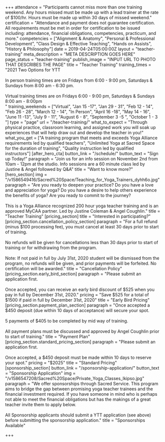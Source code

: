 +++
attendance = "Participants cannot miss more than one training weekend. Any hours missed must be made up with a lead trainer at the rate of $100/hr. ​Hours must be made up within 30 days of missed weekend."
certification = "Attendance and payment does not guarantee certification. All requirements must be met in order for certification to be issued including: attendance, financial obligations, competencies, practicum, and more."
competencies = ["Alignment & Anatomy", "Personal & Professional Development", "Class Design & Effective Teaching", "Hands on Assists", "History & Philosophy"]
date = 2019-04-24T05:00:00Z
layout = "teacher-training"
meta_description = "META DESCRIPTION GOES HERE"
page_status = "teacher-training"
publish_image = "INPUT URL TO PHOTO THAT DESCRIBES THE PAGE"
title = "Teacher Training"
training_times = "2021 Two Options for YTT<br><br>In person training times are on Fridays from 6:00 - 9:00 pm​, Saturdays &amp; Sundays from 8:00 am - 6:30 pm​.<br><br>Virtual training times are on Fridays 6:00 - 9:00 pm, Saturdays &amp; Sundays 8:00 am - 8:00pm<br>"
training_weekends = ["Virtual", "Jan 15 -17", "Jan 29 - 31", "Feb 12 - 14", "Feb 26 - 28", "March 12 - 14", "In Person", "April 16 -18", "May 14 - 16", "June 11 -13", "July 9 - 11", "August 6 - 8", "September 3 -5 ", "October 1 - 3 "]
type = "page"
url = "/teacher-training/"
what_to_expect = "Through physical practice, classroom learning, and assigned work you will soak up experiences that will help draw out and develop the teacher in you!​"
what_you_get = ["A training program that meets and exceeds Yoga Alliance requirements led by qualified teachers", "Unlimited Yoga at Sacred Space for the duration of training", "Quality instruction led by qualified instructors"]
[after_hero_cta]
button_link = "/schedule/"
button_text = "Sign up Today!"
paragraph = "Join us for an info session on November 2nd from 10am - 12pm at the studio. Info sessions are a 60 minute class led by Justine &amp; Angel followed by Q&amp;A"
title = "Want to know more?"
[hero_section]
img = "/v1586549416/Sacred%20Space/Teaching_for_Yoga_Trainers_dyhh6o.jpg"
paragraph = "Are you ready to deepen your practice? Do you have a love and appreciation for yoga? Do you have a desire to help others experience the benefits of yoga? Are you ready to commit to the journey?<br><br>This is a Yoga Alliance recognized 200 hour yoga teacher training and is an approved MyCAA partner.​ Led by Justine Coleman &amp; Angel Coughlin."
title = "Teacher Training"
[pricing_section]
title = "Interested in participating?"
[pricing_section.cancellation_policy_section]
paragraph = "For a full refund (minus $100 processing fee), you must cancel at least 30 days prior to start of training.<br><br>No refunds will be given for cancellations less than 30 days prior to start of training or for withdrawing from the program.<br><br>Note: If not paid in full by July 31st, 2020 student will be dismissed from the program, no refunds will be given, and prior payments will be forfeited. No certification will be awarded."
title = "Cancellation Policy"
[pricing_section.early_bird_section]
paragraph = "Please submit an application first.<br><br>Once accepted, you can receive an early bird discount of $525 when you pay in full by December 31st, 2020."
pricing = "Save $525 for a total of $1500 if paid in full by December 31st, 2020"
title = "Early Bird Pricing"
[pricing_section.payment_plan_section]
paragraph = "Once accepted a $450 deposit (due within 10 days of acceptance) will secure your spot.<br><br>5 payments of $405 to be completed by mid way of training.<br><br>All payment plans must be discussed and approved by Angel Coughlin prior to start of training."
title = "Payment Plan"
[pricing_section.standard_pricing_section]
paragraph = "Please submit an application first.<br><br>Once accepted, a $450 deposit must be made within 10 days to reserve your spot."
pricing = "$2025"
title = "Standard Pricing"
[sponsorship_section]
button_link = "/sponsorship-application/"
button_text = "Sponsorship Application"
img = "/v1586547208/Sacred%20Space/Private_Yoga_Classes_lkipso.jpg"
paragraph = "We offer sponsorships through Sacred Service. This program aims to bridge the gap between promising yoga teacher trainees and the financial investment required. If you have someone in mind who is perhaps not able to meet the financial obligations but has the makings of a great teacher invite them to apply below.<br><br>All Sponsorship applicants should submit a YTT application (see above) before submitting the sponsorship application."
title = "Sponsorships Available"

+++
